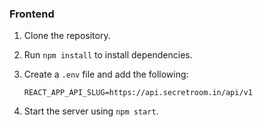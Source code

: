 
### Frontend
1. Clone the repository.

2. Run `npm install` to install dependencies.

3. Create a `.env` file and add the following:
   ```env
   REACT_APP_API_SLUG=https://api.secretroom.in/api/v1
   ```

4. Start the server using `npm start`.
